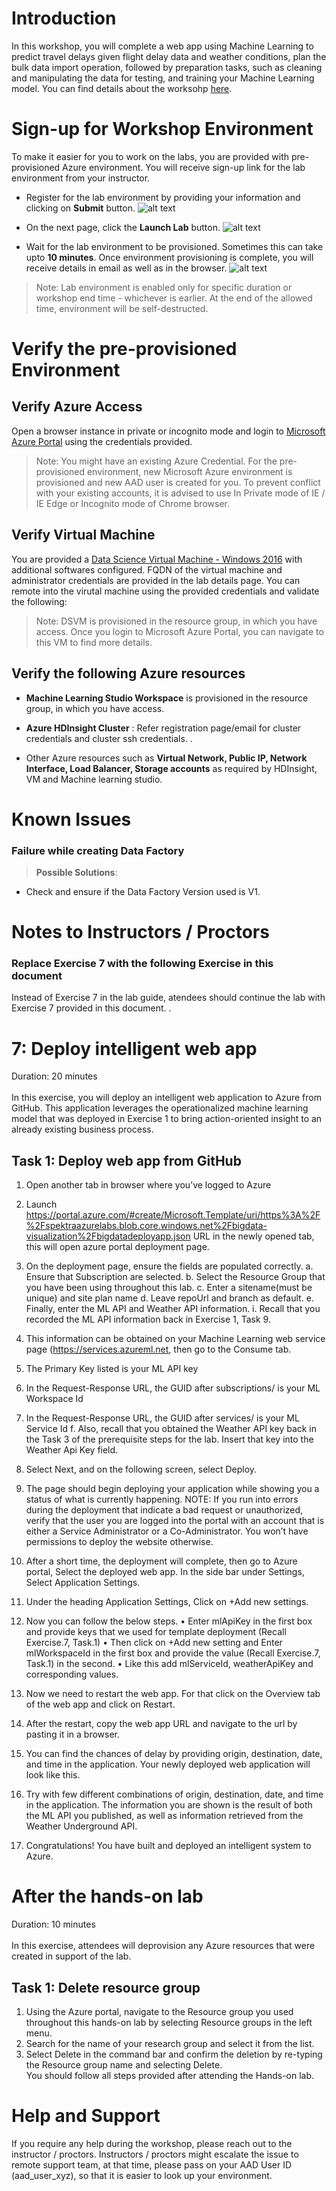 # Introduction

In this workshop, you will complete a web app using Machine Learning to predict travel delays given flight delay data and weather conditions, plan the bulk data import operation, followed by preparation tasks, such as cleaning and manipulating the data for testing, and training your Machine Learning model. You can find details about the worksohp [here](http://bit.ly/Bigdata-doc-v1).

# Sign-up for Workshop Environment

To make it easier for you to work on the labs, you are provided with pre-provisioned Azure environment. You will receive sign-up link for the lab environment from your instructor. 

* Register for the lab environment by providing your information and clicking on **Submit** button.
 ![alt text](Images/01_signup.png)

* On the next page, click the **Launch Lab** button.
  ![alt text](Images/02_launch_lab.png)
 
* Wait for the lab environment to be provisioned. Sometimes this can take upto **10 minutes**. Once environment provisioning is complete, you will receive details in email as well as in the browser.
 ![alt text](Images/04_lab_env_details.png)
 
 > Note: Lab environment is enabled only for specific duration or workshop end time - whichever is earlier. At the end of the allowed time, environment will be self-destructed.

# Verify the pre-provisioned Environment

## Verify Azure Access

Open a browser instance in private or incognito mode and login to [Microsoft Azure Portal](https://portal.azure.com) using the credentials provided.

> Note: You might have an existing Azure Credential. For the pre-provisioned environment, new Microsoft Azure environment is provisioned and new AAD user is created for you. To prevent conflict with your existing accounts, it is advised to use In Private mode of IE / IE Edge or Incognito mode of Chrome browser.

## Verify Virtual Machine

You are provided a [Data Science Virtual Machine - Windows 2016](https://azuremarketplace.microsoft.com/en-us/marketplace/apps/microsoft-ads.windows-data-science-vm) with additional softwares configured. FQDN of the virtual machine and administrator credentials are provided in the lab details page. You can remote into the virutal machine using the provided credentials and validate the following:

> Note: DSVM is provisioned in the resource group, in which you have access. Once you login to Microsoft Azure Portal, you can navigate to this VM to find more details.
## Verify the following Azure resources
* **Machine Learning Studio Workspace** is provisioned in the resource group, in which you have access.

* **Azure HDInsight Cluster** : Refer registration page/email for cluster credentials and cluster ssh credentials. .  
* Other Azure resources such as **Virtual Network, Public IP, Network Interface, Load Balancer, Storage accounts** as required by HDInsight, VM and Machine learning studio.

# Known Issues

### Failure while creating Data Factory

> **Possible Solutions**:

 * Check and ensure if the Data Factory Version used is V1.

# Notes to Instructors / Proctors

###  Replace Exercise 7 with the following Exercise in this document

Instead of Exercise 7 in the lab guide, atendees should continue the lab with Exercise 7 provided in this document. .

# 7: Deploy intelligent web app
Duration: 20 minutes</br></br>
In this exercise, you will deploy an intelligent web application to Azure from GitHub. This application leverages the operationalized machine learning model that was deployed in Exercise 1 to bring action-oriented insight to an already existing business process.
## Task 1: Deploy web app from GitHub
1.	Open another tab in browser where you’ve logged to Azure
2.	Launch  https://portal.azure.com/#create/Microsoft.Template/uri/https%3A%2F%2Fspektraazurelabs.blob.core.windows.net%2Fbigdata-visualization%2Fbigdatadeployapp.json URL in the newly opened tab, this will open azure portal deployment page.

3.	On the deployment page, ensure the fields are populated correctly. 
a.	Ensure that Subscription are selected.
b.	Select the Resource Group that you have been using throughout this lab.
c.	Enter a sitename(must be unique) and site plan name
d.	Leave repoUrl and branch as default.
e.	Finally, enter the ML API and Weather API information. 
i.	Recall that you recorded the ML API information back in Exercise 1, Task 9.
1.	This information can be obtained on your Machine Learning web service page (https://services.azureml.net, then go to the Consume tab.
2.	The Primary Key listed is your ML API key
3.	In the Request-Response URL, the GUID after subscriptions/ is your ML Workspace Id
4.	In the Request-Response URL, the GUID after services/ is your ML Service Id 
f.	Also, recall that you obtained the Weather API key back in the Task 3 of the prerequisite steps for the lab. Insert that key into the Weather Api Key field. 
4.	Select Next, and on the following screen, select Deploy.
5.	The page should begin deploying your application while showing you a status of what is currently happening. 
NOTE: If you run into errors during the deployment that indicate a bad request or unauthorized, verify that the user you are logged into the portal with an account that is either a Service Administrator or a Co-Administrator. You won’t have permissions to deploy the website otherwise.
6.	After a short time, the deployment will complete, then go to Azure portal, Select the deployed web app. In the side bar under Settings, Select Application Settings.
 
7.	Under the heading Application Settings, Click on +Add new settings.
 
8.	Now you can follow the below steps.
•	Enter mlApiKey in the first box and provide keys that we used for template deployment (Recall Exercise.7, Task.1)
•	Then click on +Add new setting and Enter mlWorkspaceId in the first box and provide the value (Recall Exercise.7, Task.1) in the second.
•	Like this add mlServiceId, weatherApiKey and corresponding values.
 
9.	Now we need to restart the web app. For that click on the Overview tab of the web app and click on Restart.
 
10.	After the restart, copy the web app URL and navigate to the url by pasting it in a browser.
 
11.	You can find the chances of delay by providing origin, destination, date, and time in the application. Your newly deployed web application will look like this.
 
12.	Try with few different combinations of origin, destination, date, and time in the application. The information you are shown is the result of both the ML API you published, as well as information retrieved from the Weather Underground API.
13.	Congratulations! You have built and deployed an intelligent system to Azure. 
# After the hands-on lab 
Duration: 10 minutes</br></br>
In this exercise, attendees will deprovision any Azure resources that were created in support of the lab.
## Task 1: Delete resource group
1.	Using the Azure portal, navigate to the Resource group you used throughout this hands-on lab by selecting Resource groups in the left menu.</br>
2.	Search for the name of your research group and select it from the list.</br>
3.	Select Delete in the command bar and confirm the deletion by re-typing the Resource group name and selecting Delete.</br>
You should follow all steps provided after attending the Hands-on lab.</br>


# Help and Support

If you require any help during the workshop, please reach out to the instructor / proctors. Instructors / proctors might escalate the issue to remote support team, at that time, please pass on your AAD User ID (aad_user_xyz), so that it is easier to look up your environment.
